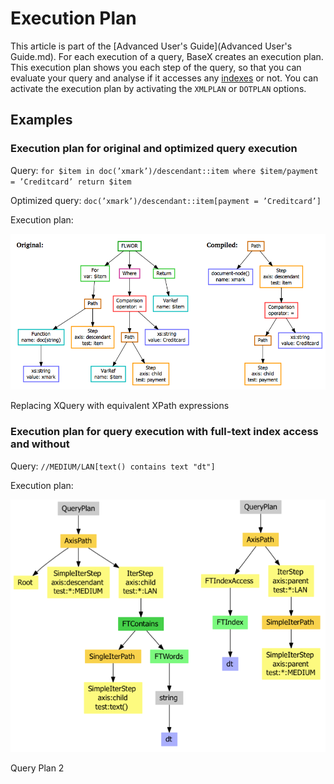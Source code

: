 
# Execution Plan
 


 
This article is part of the [Advanced User's Guide](Advanced User's Guide.md). For each execution of a query, BaseX creates an execution plan. This execution plan shows you each step of the query, so that you can evaluate your query and analyse if it accesses any [indexes](Indexes.md) or not. You can activate the execution plan by activating the `XMLPLAN` or `DOTPLAN` options. 

 
## Examples

### Execution plan for original and optimized query execution

Query: ` for $item in doc(’xmark’)/descendant::item where $item/payment = ’Creditcard’ return $item `


Optimized query: `doc(’xmark’)/descendant::item[payment = ’Creditcard’]`


Execution plan: 


![QueryPlan1.png](img/QueryPlan1.png)


Replacing XQuery with equivalent XPath expressions
### Execution plan for query execution with full-text index access and without
 Query: `//MEDIUM/LAN[text() contains text "dt"]`


Execution plan: 


![QueryPlan2.png](img/QueryPlan2.png)


Query Plan 2

